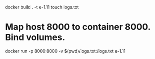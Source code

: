 docker build . -t e-1.11
touch logs.txt
# Map host 8000 to container 8000. Bind volumes.
docker run -p 8000:8000 -v $(pwd)/logs.txt:/logs.txt e-1.11